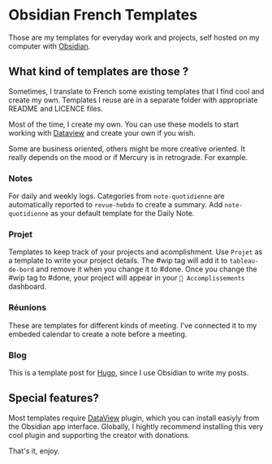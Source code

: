 # Obsidian French Templates

Those are my templates for everyday work and projects, self hosted on my computer with [Obsidian](https://obsidian.md).

## What kind of templates are those ?

Sometimes, I translate to French some existing templates that I find cool and create my own. Templates I reuse are in a separate folder with appropriate README and LICENCE files.

Most of the time, I create my own. You can use these models to start working with [Dataview](https://blacksmithgu.github.io/obsidian-dataview/) and create your own if you wish.

Some are business oriented, others might be more creative oriented. It really depends on the mood or if Mercury is in retrograde. For example.

### Notes

For daily and weekly logs. Categories from `note-quotidienne` are automatically reported to `revue-hebdo` to create a summary. Add `note-quotidienne` as your default template for the Daily Note.

### Projet

Templates to keep track of your projects and acomplishment. Use `Projet` as a template to write your project details. The #wip tag will add it to `tableau-de-bord` and remove it when you change it to #done. Once you change the #wip tag to #done, your project will appear in your `🚀 Accomplissements` dashboard. 

### Réunions

These are templates for different kinds of meeting. I've connected it to my embeded calendar to create a note before a meeting.

### Blog

This is a template post for [Hugo](https://gohugo.io), since I use Obsidian to write my posts.


## Special features?

Most templates require [DataView](https://github.com/blacksmithgu/obsidian-dataview) plugin, which you can install easiyly from the Obsidian app interface. Globally, I hightly recommend installing this very cool plugin and supporting the creator with donations.

That's it, enjoy.
